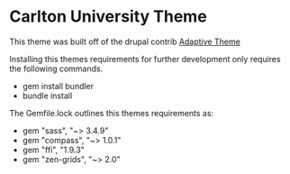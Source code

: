 # Carlton University Theme

This theme was built off of the drupal contrib [Adaptive Theme](https://www.drupal.org/project/adaptivetheme)

Installing this themes requirements for further development only requires the following commands.

* gem install bundler
* bundle install

The Gemfile.lock outlines this themes requirements as:

* gem "sass", "~> 3.4.9"
* gem "compass", "~> 1.0.1"
* gem "ffi", "1.9.3"
* gem "zen-grids", "~> 2.0"
